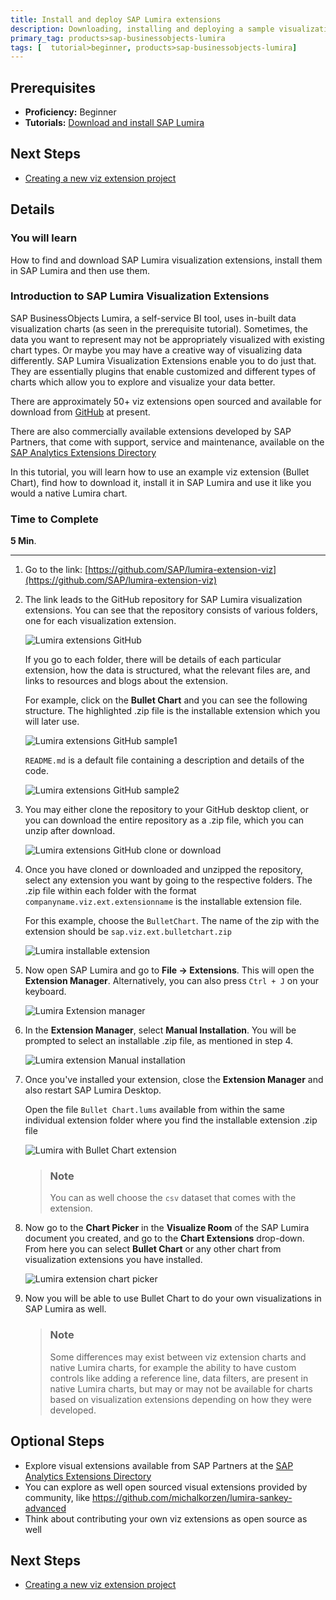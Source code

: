 ```yaml
---
title: Install and deploy SAP Lumira extensions
description: Downloading, installing and deploying a sample visualization extension in SAP Lumira
primary_tag: products>sap-businessobjects-lumira
tags: [  tutorial>beginner, products>sap-businessobjects-lumira]
---
```

## Prerequisites  
 - **Proficiency:** Beginner
 - **Tutorials:** [Download and install SAP Lumira](http://www.sap.com/developer/tutorials/lumira-install.html)

## Next Steps
 - [Creating a new viz extension project](http://www.sap.com/developer/tutorials/lumira-web-ide-create-viz-extension.html)

## Details
### You will learn  
How to find and download SAP Lumira visualization extensions, install them in SAP Lumira and then use them. 

### Introduction to SAP Lumira Visualization Extensions
SAP BusinessObjects Lumira, a self-service BI tool, uses in-built data visualization charts (as seen in the prerequisite tutorial). Sometimes, the data you want to represent may not be appropriately visualized with existing chart types. Or maybe you may have a creative way of visualizing data differently. SAP Lumira Visualization Extensions enable you to do just that. They are essentially plugins that enable customized and different types of charts which allow you to explore and visualize your data better.

There are approximately 50+ viz extensions open sourced and available for download from [GitHub](https://github.com/SAP/lumira-extension-viz) at present.

There are also commercially available extensions developed by SAP Partners, that come with support, service and maintenance, available on the [SAP Analytics Extensions Directory](https://analytics-extensions.enter.sap/)

In this tutorial, you will learn how to use an example viz extension (Bullet Chart), find how to download it, install it in SAP Lumira and use it like you would a native Lumira chart.

### Time to Complete
**5 Min**.

---

1. Go to the link: [https://github.com/SAP/lumira-extension-viz](https://github.com/SAP/lumira-extension-viz)

2. The link leads to the GitHub repository for SAP Lumira visualization extensions. You can see that the repository consists of various folders, one for each visualization extension.

    ![Lumira extensions GitHub](lumira3_2.png)

    If you go to each folder, there will be details of each particular extension, how the data is structured, what the relevant files are, and links to resources and blogs about the extension.

    For example, click on the **Bullet Chart** and you can see the following structure. The highlighted .zip file is the installable extension which you will later use.

    ![Lumira extensions GitHub sample1](lumira3_2a.png)

    `README.md` is a default file containing a description and details of the code.

    ![Lumira extensions GitHub sample2](lumira3_2b.png)

3.  You may either clone the repository to your GitHub desktop client, or you can download the entire repository as a .zip file, which you can unzip after download.

    ![Lumira extensions GitHub clone or download](lumira3_3.png)

4. Once you have cloned or downloaded and unzipped the repository, select any extension you want by going to the respective folders. The .zip file within each folder with the format `companyname.viz.ext.extensionname` is the installable extension file.

    For this example, choose the `BulletChart`. The name of the zip with the extension should be `sap.viz.ext.bulletchart.zip`

    ![Lumira installable extension](lumira3_4.png)

5. Now open SAP Lumira and go to **File -> Extensions**. This will open the **Extension Manager**. Alternatively, you can also press `Ctrl + J` on your keyboard.

    ![Lumira Extension manager](lumira3_5.png)

6. In the **Extension Manager**, select **Manual Installation**. You will be prompted to select an installable .zip file, as mentioned in step 4.

    ![Lumira extension Manual installation](lumira3_6.png)

7.  Once you've installed your extension, close the **Extension Manager** and also restart SAP Lumira Desktop.

    Open the file `Bullet Chart.lums` available from within the same individual extension folder where you find the installable extension .zip file

    ![Lumira with Bullet Chart extension](lumira3_8a.jpg)

    > ### Note
    > You can as well choose the `csv` dataset that comes with the extension.

8.  Now go to the **Chart Picker** in the **Visualize Room** of the SAP Lumira document you created, and go to the **Chart Extensions** drop-down. From here you can select **Bullet Chart** or any other chart from visualization extensions you have installed.

    ![Lumira extension chart picker](lumira3_8.png)

9.  Now you will be able to use Bullet Chart to do your own visualizations in SAP Lumira as well.

    > ### Note
    > Some differences may exist between viz extension charts and native Lumira charts, for example the ability to have custom controls like adding a reference line, data filters, are present in native Lumira charts, but may or may not be available for charts based on visualization extensions depending on how they were developed.

## Optional Steps
 - Explore visual extensions available from SAP Partners at the [SAP Analytics Extensions Directory](https://analytics-extensions.enter.sap/)
 - You can explore as well open sourced visual extensions provided by community, like https://github.com/michalkorzen/lumira-sankey-advanced
 - Think about contributing your own viz extensions as open source as well

## Next Steps
 - [Creating a new viz extension project](http://www.sap.com/developer/tutorials/lumira-web-ide-create-viz-extension.html)
